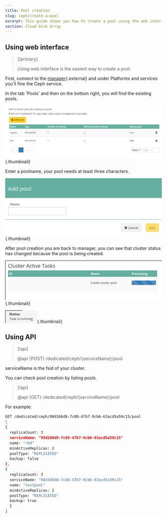 ```yaml
---
title: Pool creation
slug: ceph/create-a-pool
excerpt: This guide shows you how to create a pool using the web interface.
section: Cloud Disk Array
---
```



## Using web interface


> [!primary]
>
> Using web interface is the easiest way to create a pool.
> 

First, connect to the [manager](https://ca.ovh.com/manager/dedicated/#/configuration){.external} and under Platforms and services you'll fine the Ceph service. 

In the tab 'Pools' and then on the bottom right, you will find the existing pools.


![Ceph pools](images/create_a_pool_1.png){.thumbnail}

Enter a poolname, your pool needs at least three characters.


![Ceph pool creation](images/create_a_pool_2.png){.thumbnail}

After pool creation you are back to manager, you can see that cluster status has changed because the pool is being created.


![Ceph pool creation](images/create_a_pool_3.png){.thumbnail}


![Ceph pool creation](images/create_a_pool_4.png){.thumbnail}


## Using API

> [!api]
>
> @api {POST} /dedicated/ceph/{serviceName}/pool
> 
serviceName is the fsid of your cluster.

You can check pool creation by listing pools.


> [!api]
>
> @api {GET} /dedicated/ceph/{serviceName}/pool
> 
For example:


```bash
GET /dedicated/ceph/98d166d8-7c88-47b7-9cb6-63acd5a59c15/pool
[
{
  replicaCount: 3
  serviceName: "98d166d8-7c88-47b7-9cb6-63acd5a59c15"
  name: "rbd"
  minActiveReplicas: 2
  poolType: "REPLICATED"
  backup: false
},
{
  replicaCount: 3
  serviceName: "98d166d8-7c88-47b7-9cb6-63acd5a59c15"
  name: "testpool"
  minActiveReplicas: 2
  poolType: "REPLICATED"
  backup: true
  }
]
```